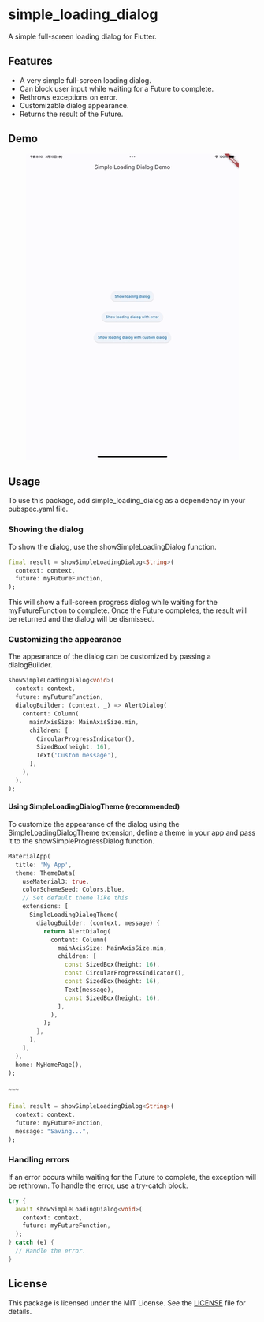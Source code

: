 # simple_loading_dialog
A simple full-screen loading dialog for Flutter.

## Features
- A very simple full-screen loading dialog.
- Can block user input while waiting for a Future to complete.
- Rethrows exceptions on error.
- Customizable dialog appearance.
- Returns the result of the Future.

## Demo
<p align="center">
  <img src="https://raw.githubusercontent.com/K9i-0/simple_loading_dialog/main/gifs/demo.gif" alt="simple_loading_dialog" />
</p>


## Usage
To use this package, add simple_loading_dialog as a dependency in your pubspec.yaml file.

### Showing the dialog
To show the dialog, use the showSimpleLoadingDialog function.

```dart
final result = showSimpleLoadingDialog<String>(
  context: context,
  future: myFutureFunction,
);
```
This will show a full-screen progress dialog while waiting for the myFutureFunction to complete. Once the Future completes, the result will be returned and the dialog will be dismissed.

### Customizing the appearance
The appearance of the dialog can be customized by passing a dialogBuilder.

```dart
showSimpleLoadingDialog<void>(
  context: context,
  future: myFutureFunction,
  dialogBuilder: (context, _) => AlertDialog(
    content: Column(
      mainAxisSize: MainAxisSize.min,
      children: [
        CircularProgressIndicator(),
        SizedBox(height: 16),
        Text('Custom message'),
      ],
    ),
  ),
);
```
#### Using SimpleLoadingDialogTheme (recommended)
To customize the appearance of the dialog using the SimpleLoadingDialogTheme extension, define a theme in your app and pass it to the showSimpleProgressDialog function.
```dart
MaterialApp(
  title: 'My App',
  theme: ThemeData(
    useMaterial3: true,
    colorSchemeSeed: Colors.blue,
    // Set default theme like this
    extensions: [
      SimpleLoadingDialogTheme(
        dialogBuilder: (context, message) {
          return AlertDialog(
            content: Column(
              mainAxisSize: MainAxisSize.min,
              children: [
                const SizedBox(height: 16),
                const CircularProgressIndicator(),
                const SizedBox(height: 16),
                Text(message),
                const SizedBox(height: 16),
              ],
            ),
          );
        },
      ),
    ],
  ),
  home: MyHomePage(),
);

~~~

final result = showSimpleLoadingDialog<String>(
  context: context,
  future: myFutureFunction,
  message: "Saving...",
);
```

### Handling errors
If an error occurs while waiting for the Future to complete, the exception will be rethrown. To handle the error, use a try-catch block.

```dart
try {
  await showSimpleLoadingDialog<void>(
    context: context,
    future: myFutureFunction,
  );
} catch (e) {
  // Handle the error.
}
```

## License
This package is licensed under the MIT License. See the [LICENSE](https://github.com/K9i-0/simple_loading_dialog/blob/main/LICENSE) file for details.
